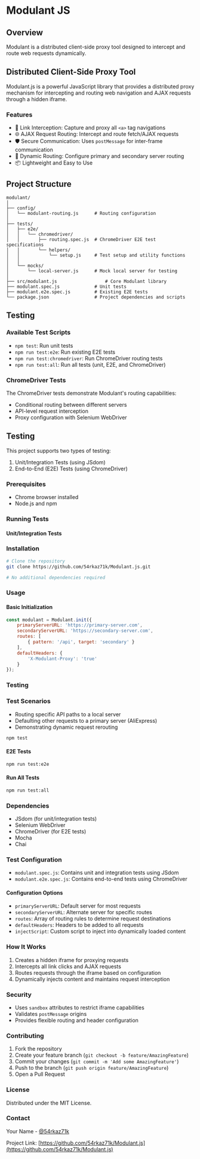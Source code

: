 # Modulant JS

## Overview
Modulant is a distributed client-side proxy tool designed to intercept and route web requests dynamically.

## Distributed Client-Side Proxy Tool

Modulant.js is a powerful JavaScript library that provides a distributed proxy mechanism for intercepting and routing web navigation and AJAX requests through a hidden iframe.

### Features

- 🔗 Link Interception: Capture and proxy all `<a>` tag navigations
- 🌐 AJAX Request Routing: Intercept and route fetch/AJAX requests
- 🛡️ Secure Communication: Uses `postMessage` for inter-frame communication
- 🔀 Dynamic Routing: Configure primary and secondary server routing
- 📦 Lightweight and Easy to Use

## Project Structure
```
modulant/
│
├── config/
│   └── modulant-routing.js      # Routing configuration
│
├── tests/
│   ├── e2e/
│   │   └── chromedriver/
│   │       ├── routing.spec.js  # ChromeDriver E2E test specifications
│   │       └── helpers/
│   │           └── setup.js     # Test setup and utility functions
│   │
│   └── mocks/
│       └── local-server.js      # Mock local server for testing
│
├── src/modulant.js                  # Core Modulant library
├── modulant.spec.js             # Unit tests
├── modulant.e2e.spec.js         # Existing E2E tests
└── package.json                 # Project dependencies and scripts
```

## Testing

### Available Test Scripts
- `npm test`: Run unit tests
- `npm run test:e2e`: Run existing E2E tests
- `npm run test:chromedriver`: Run ChromeDriver routing tests
- `npm run test:all`: Run all tests (unit, E2E, and ChromeDriver)

### ChromeDriver Tests
The ChromeDriver tests demonstrate Modulant's routing capabilities:
- Conditional routing between different servers
- API-level request interception
- Proxy configuration with Selenium WebDriver


## Testing

This project supports two types of testing:
1. Unit/Integration Tests (using JSdom)
2. End-to-End (E2E) Tests (using ChromeDriver)

### Prerequisites

- Chrome browser installed
- Node.js and npm

### Running Tests

#### Unit/Integration Tests

### Installation
```bash
# Clone the repository
git clone https://github.com/54rkaz71k/Modulant.js.git

# No additional dependencies required
```

### Usage

#### Basic Initialization

```javascript
const modulant = Modulant.init({
    primaryServerURL: 'https://primary-server.com',
    secondaryServerURL: 'https://secondary-server.com',
    routes: [
        { pattern: '/api', target: 'secondary' }
    ],
    defaultHeaders: {
        'X-Modulant-Proxy': 'true'
    }
});
```
### Testing
### Test Scenarios
- Routing specific API paths to a local server
- Defaulting other requests to a primary server (AliExpress)
- Demonstrating dynamic request rerouting

```bash
npm test
```

#### E2E Tests
```bash
npm run test:e2e
```

#### Run All Tests
```bash
npm run test:all
```

### Dependencies

- JSdom (for unit/integration tests)
- Selenium WebDriver
- ChromeDriver (for E2E tests)
- Mocha
- Chai

### Test Configuration

- `modulant.spec.js`: Contains unit and integration tests using JSdom
- `modulant.e2e.spec.js`: Contains end-to-end tests using ChromeDriver


#### Configuration Options

- `primaryServerURL`: Default server for most requests
- `secondaryServerURL`: Alternate server for specific routes
- `routes`: Array of routing rules to determine request destinations
- `defaultHeaders`: Headers to be added to all requests
- `injectScript`: Custom script to inject into dynamically loaded content

### How It Works

1. Creates a hidden iframe for proxying requests
2. Intercepts all link clicks and AJAX requests
3. Routes requests through the iframe based on configuration
4. Dynamically injects content and maintains request interception

### Security

- Uses `sandbox` attributes to restrict iframe capabilities
- Validates `postMessage` origins
- Provides flexible routing and header configuration

### Contributing

1. Fork the repository
2. Create your feature branch (`git checkout -b feature/AmazingFeature`)
3. Commit your changes (`git commit -m 'Add some AmazingFeature'`)
4. Push to the branch (`git push origin feature/AmazingFeature`)
5. Open a Pull Request

### License

Distributed under the MIT License.

### Contact

Your Name - [@54rkaz71k](https://github.com/54rkaz71k)

Project Link: [https://github.com/54rkaz71k/Modulant.js](https://github.com/54rkaz71k/Modulant.js)
